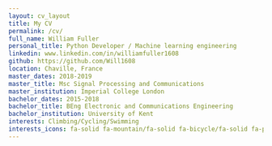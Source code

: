 ```yaml
---
layout: cv_layout
title: My CV
permalink: /cv/
full_name: William Fuller
personal_title: Python Developer / Machine learning engineering
linkedin: www.linkedin.com/in/williamfuller1608
github: https://github.com/Will1608
location: Chaville, France
master_dates: 2018-2019
master_title: Msc Signal Processing and Communications
master_institution: Imperial College London
bachelor_dates: 2015-2018
bachelor_title: BEng Electronic and Communications Engineering  
bachelor_institution: University of Kent
interests: Climbing/Cycling/Swimming
interests_icons: fa-solid fa-mountain/fa-solid fa-bicycle/fa-solid fa-person-swimming
---
```

 
 <!---
 For interests icons use font awesome names example: fa-solid fa-mountain/fa-solid fa-bicycle/a-solid fa-person-swimming
--->